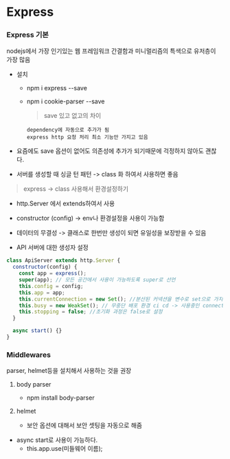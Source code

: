 # Express

### Express 기본

nodejs에서 가장 인기있는 웹 프레임워크
간결함과 미니멀리즘의 특색으로 유저층이 가장 많음

- 설치

  - npm i express --save
  - npm i cookie-parser --save

    > save 있고 없고의 차이

        dependency에 자동으로 추가가 됨
        express http 요청 처리 최소 기능만 가지고 있음

- 요즘에도 save 옵션이 없어도 의존성에 추가가 되기때문에 걱정하지 않아도 괜찮다.

- 서버를 생성할 때 싱글 턴 패턴 -> class 화 하여서 사용하면 좋음

> express -> class 사용해서 환경설정하기

- http.Server 에서 extends하여서 사용
- constructor (config) -> env나 환경설정을 사용이 가능함

- 데이터의 무결성 -> 클래스로 한번만 생성이 되면 유일성을 보장받을 수 있음

- API 서버에 대한 생성자 설정

```javascript
class ApiServer extends http.Server {
  constructor(config) {
    const app = express();
    super(app); // 모든 공간에서 사용이 가능하도록 super로 선언
    this.config = config;
    this.app = app;
    this.currentConnection = new Set(); //분산된 커넥션을 변수로 set으로 가지게 됨
    this.busy = new WeakSet(); // 무중단 배포 환경 ci cd -> 사용중인 connection
    this.stopping = false; //초기화 과정은 false로 설정
  }

  async start() {}
}
```

### Middlewares

parser, helmet등을 설치해서 사용하는 것을 권장

1. body parser

   - npm install body-parser

2. helmet
   - 보안 옵션에 대해서 보안 셋팅을 자동으로 해줌

- async start로 사용이 가능하다.
  - this.app.use(미들웨어 이름);
